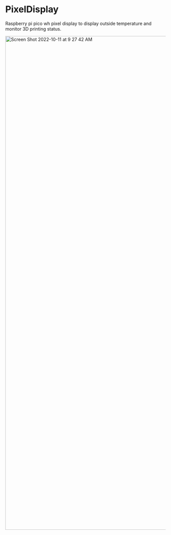 # PixelDisplay
Raspberry pi pico wh pixel display to display outside temperature and monitor 3D printing status.


<img width="1552" alt="Screen Shot 2022-10-11 at 9 27 42 AM" src="https://user-images.githubusercontent.com/47288189/195103966-c01fd8af-09aa-4fcb-a51a-9886bc963aa5.png">

